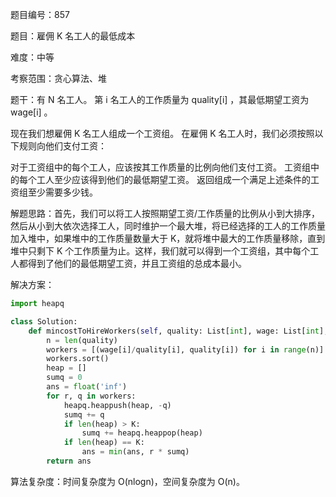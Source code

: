 题目编号：857

题目：雇佣 K 名工人的最低成本

难度：中等

考察范围：贪心算法、堆

题干：有 N 名工人。 第 i 名工人的工作质量为 quality[i] ，其最低期望工资为 wage[i] 。

现在我们想雇佣 K 名工人组成一个工资组。 在雇佣 K 名工人时，我们必须按照以下规则向他们支付工资：

对于工资组中的每个工人，应该按其工作质量的比例向他们支付工资。
工资组中的每个工人至少应该得到他们的最低期望工资。
返回组成一个满足上述条件的工资组至少需要多少钱。

解题思路：首先，我们可以将工人按照期望工资/工作质量的比例从小到大排序，然后从小到大依次选择工人，同时维护一个最大堆，将已经选择的工人的工作质量加入堆中，如果堆中的工作质量数量大于 K，就将堆中最大的工作质量移除，直到堆中只剩下 K 个工作质量为止。这样，我们就可以得到一个工资组，其中每个工人都得到了他们的最低期望工资，并且工资组的总成本最小。

解决方案：

```python
import heapq

class Solution:
    def mincostToHireWorkers(self, quality: List[int], wage: List[int], K: int) -> float:
        n = len(quality)
        workers = [(wage[i]/quality[i], quality[i]) for i in range(n)]
        workers.sort()
        heap = []
        sumq = 0
        ans = float('inf')
        for r, q in workers:
            heapq.heappush(heap, -q)
            sumq += q
            if len(heap) > K:
                sumq += heapq.heappop(heap)
            if len(heap) == K:
                ans = min(ans, r * sumq)
        return ans
```

算法复杂度：时间复杂度为 O(nlogn)，空间复杂度为 O(n)。